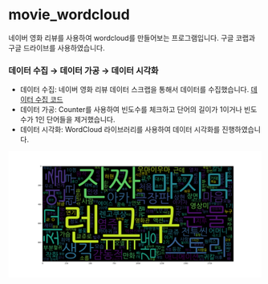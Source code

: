 # movie_wordcloud
네이버 영화 리뷰를 사용하여 wordcloud를 만들어보는 프로그램입니다. 구글 코랩과 구글 드라이브를 사용하였습니다.

### 데이터 수집 → 데이터 가공 → 데이터 시각화
- 데이터 수집: 네이버 영화 리뷰 데이터 스크랩을 통해서 데이터를 수집했습니다. [데이터 수집 코드](https://github.com/piaochung/naver_movie_scrap)
- 데이터 가공: Counter를 사용하여 빈도수를 체크하고 단어의 길이가 1이거나 빈도수가 1인 단어들을 제거했습니다.
- 데이터 시각화: WordCloud 라이브러리를 사용하여 데이터 시각화를 진행하였습니다.


![귀멸의 칼날 무한열차 리뷰 분석 이미지](https://github.com/piaochung/movie_wordcloud/blob/main/movie_review_wordcloud/output/%EA%B7%B9%EC%9E%A5%ED%8C%90%20%EA%B7%80%EB%A9%B8%EC%9D%98%20%EC%B9%BC%EB%82%A0_%20%EB%AC%B4%ED%95%9C%EC%97%B4%EC%B0%A8%ED%8E%B8.png)
